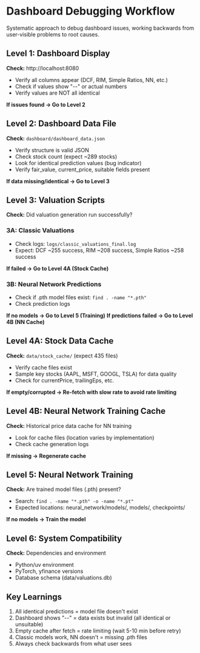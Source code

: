 # Dashboard Debugging Workflow

Systematic approach to debug dashboard issues, working backwards from user-visible problems to root causes.

## Level 1: Dashboard Display
**Check:** http://localhost:8080
- Verify all columns appear (DCF, RIM, Simple Ratios, NN, etc.)
- Check if values show "--" or actual numbers
- Verify values are NOT all identical

**If issues found → Go to Level 2**

## Level 2: Dashboard Data File
**Check:** `dashboard/dashboard_data.json`
- Verify structure is valid JSON
- Check stock count (expect ~289 stocks)
- Look for identical prediction values (bug indicator)
- Verify fair_value, current_price, suitable fields present

**If data missing/identical → Go to Level 3**

## Level 3: Valuation Scripts
**Check:** Did valuation generation run successfully?

### 3A: Classic Valuations
- Check logs: `logs/classic_valuations_final.log`
- Expect: DCF ~255 success, RIM ~208 success, Simple Ratios ~258 success

**If failed → Go to Level 4A (Stock Cache)**

### 3B: Neural Network Predictions
- Check if .pth model files exist: `find . -name "*.pth"`
- Check prediction logs

**If no models → Go to Level 5 (Training)**
**If predictions failed → Go to Level 4B (NN Cache)**

## Level 4A: Stock Data Cache
**Check:** `data/stock_cache/` (expect 435 files)
- Verify cache files exist
- Sample key stocks (AAPL, MSFT, GOOGL, TSLA) for data quality
- Check for currentPrice, trailingEps, etc.

**If empty/corrupted → Re-fetch with slow rate to avoid rate limiting**

## Level 4B: Neural Network Training Cache
**Check:** Historical price data cache for NN training
- Look for cache files (location varies by implementation)
- Check cache generation logs

**If missing → Regenerate cache**

## Level 5: Neural Network Training
**Check:** Are trained model files (.pth) present?
- Search: `find . -name "*.pth" -o -name "*.pt"`
- Expected locations: neural_network/models/, models/, checkpoints/

**If no models → Train the model**

## Level 6: System Compatibility
**Check:** Dependencies and environment
- Python/uv environment
- PyTorch, yfinance versions
- Database schema (data/valuations.db)

## Key Learnings
1. All identical predictions = model file doesn't exist
2. Dashboard shows "--" = data exists but invalid (all identical or unsuitable)
3. Empty cache after fetch = rate limiting (wait 5-10 min before retry)
4. Classic models work, NN doesn't = missing .pth files
5. Always check backwards from what user sees
